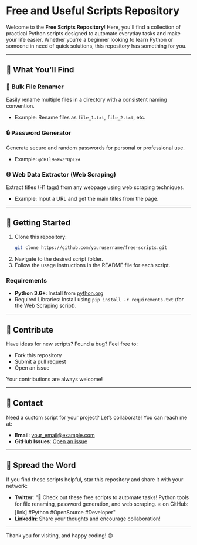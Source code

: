# Free and Useful Scripts Repository

Welcome to the **Free Scripts Repository**! Here, you'll find a collection of practical Python scripts designed to automate everyday tasks and make your life easier. Whether you're a beginner looking to learn Python or someone in need of quick solutions, this repository has something for you.

---

## 📂 What You'll Find

### 🔄 **Bulk File Renamer**
Easily rename multiple files in a directory with a consistent naming convention.
- Example: Rename files as `file_1.txt`, `file_2.txt`, etc.

### 🔒 **Password Generator**
Generate secure and random passwords for personal or professional use.
- Example: `@dH1l9&XwZ*QpL2#`

### 🌐 **Web Data Extractor (Web Scraping)**
Extract titles (H1 tags) from any webpage using web scraping techniques.
- Example: Input a URL and get the main titles from the page.

---

## 🚀 Getting Started

1. Clone this repository:
   ```bash
   git clone https://github.com/yourusername/free-scripts.git
   ```
2. Navigate to the desired script folder.
3. Follow the usage instructions in the README file for each script.

### Requirements
- **Python 3.6+**: Install from [python.org](https://www.python.org/downloads/)
- Required Libraries: Install using `pip install -r requirements.txt` (for the Web Scraping script).

---

## 🤝 Contribute
Have ideas for new scripts? Found a bug? Feel free to:
- Fork this repository
- Submit a pull request
- Open an issue

Your contributions are always welcome!

---

## 📧 Contact
Need a custom script for your project? Let’s collaborate! You can reach me at:
- **Email**: your_email@example.com
- **GitHub Issues**: [Open an issue](https://github.com/yourusername/free-scripts/issues)

---

## 📢 Spread the Word
If you find these scripts helpful, star this repository and share it with your network:
- **Twitter**: "🚀 Check out these free scripts to automate tasks! Python tools for file renaming, password generation, and web scraping. ⭐ on GitHub: [link] #Python #OpenSource #Developer"
- **LinkedIn**: Share your thoughts and encourage collaboration!

---

Thank you for visiting, and happy coding! 😊
